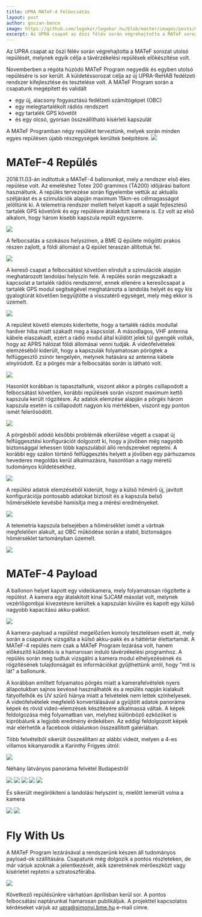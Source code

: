 ```yaml
---
title: UPRA MATeF-4 Felbocsátás
layout: post
author: goczan-bence
image: https://github.com/legokor/legokor.hu/blob/master/images/posts/matef-4_cikk/matef4_small.jpg?raw=true
excerpt: Az UPRA csapat az őszi félév során végrehajtotta a MATeF sorozat utolsó repülését, melynek egyik célja a távérzékelési repülések előkészítése volt.
---
```


Az UPRA csapat az őszi félév során végrehajtotta a MATeF sorozat utolsó repülését, melynek egyik célja a távérzékelési repülések előkészítése volt.

Novemberben a régóta húzódó MATeF Program negyedik és egyben utolsó repülésére is sor került. A küldetéssorozat célja az új UPRA-ReHAB fedélzeti rendszer kifejlesztése és tesztelése volt. A MATeF Program során a csapatunk megépített és validált
* egy új, alacsony fogyasztású fedélzeti számítógépet (OBC)
* egy melegtartalékolt rádiós rendszert
* egy tartalék GPS követőt
* és egy olcsó, gyorsan összeállítható kísérleti kapszulát

A MATeF Programban négy repülést terveztünk, melyek során minden egyes repülésen újabb részegységek kerültek beépítésre.
![](/images/posts/matef-4_cikk/matef_flights.jpg)

# MATeF-4 Repülés

2018.11.03-án indítottuk a MATeF-4 ballonunkat, mely a rendszer első éles repülése volt. Az emeléshez Totex 200 grammos (TA200) időjárási ballont használtunk. A repülés tervezése során figyelembe vettük az aktuális széljárást és a szimulációk alapján maximum 15km-es célmagasságot jelöltünk ki. A telemetria rendszer mellett helyet kapott a saját fejlesztésű tartalék GPS követőnk és egy repülésre átalakított kamera is. Ez volt az első alkalom, hogy három kisebb kapszula repült egyszerre.

![](/images/posts/matef-4_cikk/matef4_configuration.jpg)

A felbocsátás a szokásos helyszínen, a BME Q épülete mögötti prakos részen zajlott, a földi állomást a Q épület teraszán állítottuk fel.

![](/images/posts/matef-4_cikk/inditas.jpg)

A kereső csapat a felbocsátást követően elindult a szimulációk alapján meghatározott landolási helyszín felé. A repülés során megszakadt a kapcsolat a tartalék rádiós rendszerrel, ennek ellenére a keresőcsapat a tartalék GPS modul segítségével meghatározta a landolás helyét és egy kis gyalogtúrát követően begyűjtötte a visszatérő egységet, mely még ekkor is üzemelt.

![](/images/posts/matef-4_cikk/megtalalas.jpg)

A repülést követő elemzés kiderítette, hogy a tartalék rádiós modullal hardver hiba miatt szakadt meg a kapcsolat. A másodlagos, VHF antenna kábele elaszakadt, ezért a rádió modul által küldött jelek túl gyengék voltak, hogy az APRS hálózat földi állomásai venni tudják.
A videófelvételek elemzéséből kiderült, hogy a kapszulák folyamatosan pörögtek a felfüggesztő zsinór tengelyén, melynek hatására az antenna kábele elnyíródott. Ez a pörgés már a felbocsátás során is látható volt.

![](/images/posts/matef-4_cikk/porges.gif)

Hasonlót korábban is tapasztaltunk, viszont akkor a pörgés csillapodott a felbocsátást követően, korábbi repülések során viszont maximum kettő kapszula került rögzítésre. Az adatok elemzése alapján a pörgés három kapszula esetén is csillapodott nagyon kis mértékben, viszont egy ponton ismét felerősödött. 

![](/images/posts/matef-4_cikk/rotation_graph.jpg)

A pörgésből adódó későbbi problémák elkerülése végett a csapat új felfüggesztési konfigurációt dolgozott ki, hogy a jövőben még nagyobb biztonsággal lehessen több kapszulából álló rendszereket reptetni. A korábbi egy szálon történő felfüggesztés helyett a jövőben egy párhuzamos hevederes megoldás kerül alkalmazásra, hasonlóan a nagy méretű tudományos küldetésekhez.

![](/images/posts/matef-4_cikk/upgraded_configuration.jpg)

A repülési adatok elemzéséből kiderült, hogy a külső hőmérő új, javított konfigurációja pontosabb adatokat biztosít és a kapszula belső hőmérséklete kevésbé hamisítja meg a mérési eredményeket.

![](/images/posts/matef-4_cikk/ext_temperature.jpg)

A telemetria kapszula belsejében a hőmérséklet ismét a vártnak megfelelően alakult, az OBC működése során a stabil, biztonságos hőmérséklet tartományban üzemelt.

![](/images/posts/matef-4_cikk/OBC_temperature.jpg)


# MATeF-4 Payload

A ballonon helyet kapott egy videókamera, mely folyamatosan rögzítette a repülést. A kamera egy átalakított kínai SJCAM másolat volt, melynek vezérlőgombjai kivezetésre kerültek a kapszulán kívülre és kapott egy külső nagyobb kapacitású akku-pakkot. 

![](/images/posts/matef-4_cikk/kamera.jpg)

A kamera-payload a repülést megelőzően komoly tesztelésen esett át, mely során a csapatunk vizsgálta a külső akku-pakk és a háttértár élettartamát. A MATeF-4 repülés nem csak a MATeF Program lezárása volt, hanem előkészítő küldetés is a hamarosan induló távérzékelési programhoz. A repülés során meg tudtuk vizsgálni a kamera modul elhelyezésének és rögzítésének tulajdonságait és információkat gyűjthettünk arról, hogy "mit is lát" a ballonunk.

A korábban említett folyamatos pörgés miatt a kamerafelvételek nyers állapotukban sajnos kevéssé használhatók és a repülés napján kialakult fátyolfelhők és UV szűrő hiánya miatt a felvételek nem lettek színhelyesek. A videófelvételek megfelelő konvertálásával a gyűjtött adatok panoráma képek és rövid videó-elemzések készítésére alkalmassá váltak. A képek feldolgozása még folyamatban van, melyhez különböző ezközöket is kipróbálunk a legjobb eredmény érdekében. Az eddigi feldolgozott képek már elérhetők a facebook oldalunkon összeállított galériában.

Több felvételből sikerült összeállítani az alábbi videót, melyen a 4-es villamos kikanyarodik a Karinthy Frigyes útról:

![](/images/posts/matef-4_cikk/tram6_moving_anim.gif)

Néhány látványos panoráma felvétel Budapestről

![](/images/posts/matef-4_cikk/panorama06_10.jpg)
![](/images/posts/matef-4_cikk/panorama07_11.jpg)
![](/images/posts/matef-4_cikk/panorama10_13.jpg)
![](/images/posts/matef-4_cikk/panorama11_06.jpg)
![](/images/posts/matef-4_cikk/panorama12_06.jpg)

És sikerült megörökíteni a landolási helyszínt is, mielőtt lemerült volna a kamera

![](/images/posts/matef-4_cikk/panorama03.jpg)
![](/images/posts/matef-4_cikk/landing_zone_anim_small.gif)


# Fly With Us

A MATeF Program lezárásával a rendszerünk készen áll tudományos payload-ok szállítására. Csapatunk még dolgozik a pontos részleteken, de már várjuk azoknak a jelentkezését, akik szeretnének mérőeszközt vagy kísérletet reptetni a sztratoszférába. 

![](/images/posts/matef-4_cikk/fly_with_us.jpg)

Következő repülésünkre várhatóan áprilisban kerül sor. A pontos felbocsátási naptárunkat hamarosan publikáljuk. A projekttel kapcsolatos kérdéseket várjuk az [upra@simonyi.bme.hu](mailto:upra@simonyi.bme.hu) e-mail címre. 
